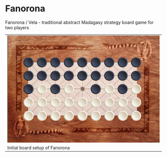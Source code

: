 # Fanorona
Fanorona / Vela - traditional abstract Madagasy strategy board game for two players

<table>
  <tr>
    <td>
      <img alt='Fanorona initial board setup' src='res/fanorona-initial_setup.jpg' width='100%' />
    </td>
  </tr>
  <tr>
    <td>
      Initial board setup of Fanorona
    </td>
  </tr>
</table>
